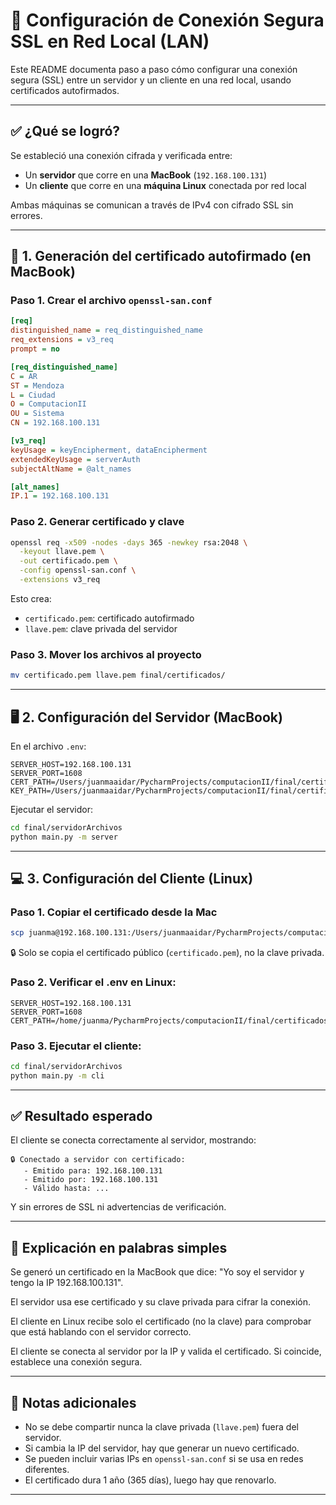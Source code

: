 # 🔐 Configuración de Conexión Segura SSL en Red Local (LAN)

Este README documenta paso a paso cómo configurar una conexión segura (SSL) entre un servidor y un cliente en una red local, usando certificados autofirmados.

---

## ✅ ¿Qué se logró?

Se estableció una conexión cifrada y verificada entre:

- Un **servidor** que corre en una **MacBook** (`192.168.100.131`)
- Un **cliente** que corre en una **máquina Linux** conectada por red local

Ambas máquinas se comunican a través de IPv4 con cifrado SSL sin errores.

---

## 🔧 1. Generación del certificado autofirmado (en MacBook)

### Paso 1. Crear el archivo `openssl-san.conf`

```ini
[req]
distinguished_name = req_distinguished_name
req_extensions = v3_req
prompt = no

[req_distinguished_name]
C = AR
ST = Mendoza
L = Ciudad
O = ComputacionII
OU = Sistema
CN = 192.168.100.131

[v3_req]
keyUsage = keyEncipherment, dataEncipherment
extendedKeyUsage = serverAuth
subjectAltName = @alt_names

[alt_names]
IP.1 = 192.168.100.131
```

### Paso 2. Generar certificado y clave

```bash
openssl req -x509 -nodes -days 365 -newkey rsa:2048 \
  -keyout llave.pem \
  -out certificado.pem \
  -config openssl-san.conf \
  -extensions v3_req
```

Esto crea:
- `certificado.pem`: certificado autofirmado
- `llave.pem`: clave privada del servidor

### Paso 3. Mover los archivos al proyecto

```bash
mv certificado.pem llave.pem final/certificados/
```

---

## 🖥️ 2. Configuración del Servidor (MacBook)

En el archivo `.env`:

```env
SERVER_HOST=192.168.100.131
SERVER_PORT=1608
CERT_PATH=/Users/juanmaaidar/PycharmProjects/computacionII/final/certificados/certificado.pem
KEY_PATH=/Users/juanmaaidar/PycharmProjects/computacionII/final/certificados/llave.pem
```

Ejecutar el servidor:

```bash
cd final/servidorArchivos
python main.py -m server
```

---

## 💻 3. Configuración del Cliente (Linux)

### Paso 1. Copiar el certificado desde la Mac

```bash
scp juanma@192.168.100.131:/Users/juanmaaidar/PycharmProjects/computacionII/final/certificados/certificado.pem /home/juanma/PycharmProjects/computacionII/final/certificados/
```

🔒 Solo se copia el certificado público (`certificado.pem`), no la clave privada.

### Paso 2. Verificar el .env en Linux:

```env
SERVER_HOST=192.168.100.131
SERVER_PORT=1608
CERT_PATH=/home/juanma/PycharmProjects/computacionII/final/certificados/certificado.pem
```

### Paso 3. Ejecutar el cliente:

```bash
cd final/servidorArchivos
python main.py -m cli
```

---

## ✅ Resultado esperado

El cliente se conecta correctamente al servidor, mostrando:

```
🔒 Conectado a servidor con certificado:
   - Emitido para: 192.168.100.131
   - Emitido por: 192.168.100.131
   - Válido hasta: ...
```

Y sin errores de SSL ni advertencias de verificación.

---

## 📌 Explicación en palabras simples

Se generó un certificado en la MacBook que dice:
"Yo soy el servidor y tengo la IP 192.168.100.131".

El servidor usa ese certificado y su clave privada para cifrar la conexión.

El cliente en Linux recibe solo el certificado (no la clave) para comprobar que está hablando con el servidor correcto.

El cliente se conecta al servidor por la IP y valida el certificado. Si coincide, establece una conexión segura.

---

## 🧠 Notas adicionales

- No se debe compartir nunca la clave privada (`llave.pem`) fuera del servidor.
- Si cambia la IP del servidor, hay que generar un nuevo certificado.
- Se pueden incluir varias IPs en `openssl-san.conf` si se usa en redes diferentes.
- El certificado dura 1 año (365 días), luego hay que renovarlo.

---
